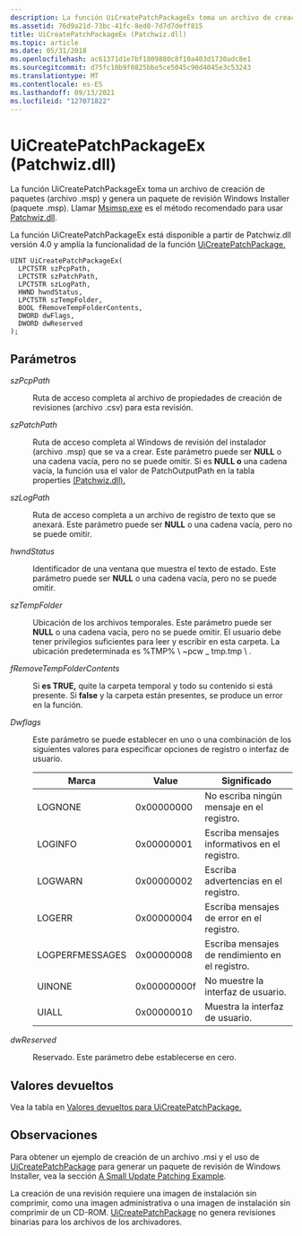 ```yaml
---
description: La función UiCreatePatchPackageEx toma un archivo de creación de paquetes (archivo .msp) y genera un paquete de revisión Windows Installer (paquete .msp). Llamar Msimsp.exe es el método recomendado para usar Patchwiz.dll.
ms.assetid: 76d9a21d-73bc-41fc-8ed0-7d7d7deff815
title: UiCreatePatchPackageEx (Patchwiz.dll)
ms.topic: article
ms.date: 05/31/2018
ms.openlocfilehash: ac61371d1e7bf1809880c8f10a403d1730adc8e1
ms.sourcegitcommit: d75fc10b9f0825bbe5ce5045c90d4045e3c53243
ms.translationtype: MT
ms.contentlocale: es-ES
ms.lasthandoff: 09/13/2021
ms.locfileid: "127071822"
---
```

# <a name="uicreatepatchpackageex-patchwizdll"></a>UiCreatePatchPackageEx (Patchwiz.dll)

La función UiCreatePatchPackageEx toma un archivo de creación de paquetes (archivo .msp) y genera un paquete de revisión Windows Installer (paquete .msp). Llamar [Msimsp.exe](msimsp-exe.md) es el método recomendado para usar [Patchwiz.dll](patchwiz-dll.md).

La función UiCreatePatchPackageEx está disponible a partir de Patchwiz.dll versión 4.0 y amplía la funcionalidad de la función [UiCreatePatchPackage.](uicreatepatchpackage-patchwiz-dll-.md)

``` syntax
UINT UiCreatePatchPackageEx(
  LPCTSTR szPcpPath,              
  LPCTSTR szPatchPath,            
  LPCTSTR szLogPath,             
  HWND hwndStatus,                
  LPCTSTR szTempFolder,           
  BOOL fRemoveTempFolderContents,
  DWORD dwFlags,
  DWORD dwReserved    
);
```

## <a name="parameters"></a>Parámetros

<dl> <dt>

<span id="szPcpPath"></span><span id="szpcppath"></span><span id="SZPCPPATH"></span>*szPcpPath*
</dt> <dd>

Ruta de acceso completa al archivo de propiedades de creación de revisiones (archivo .csv) para esta revisión.

</dd> <dt>

<span id="szPatchPath"></span><span id="szpatchpath"></span><span id="SZPATCHPATH"></span>*szPatchPath*
</dt> <dd>

Ruta de acceso completa al Windows de revisión del instalador (archivo .msp) que se va a crear. Este parámetro puede ser **NULL** o una cadena vacía, pero no se puede omitir. Si es **NULL o** una cadena vacía, la función usa el valor de PatchOutputPath en la tabla properties [(Patchwiz.dll).](properties-table-patchwiz-dll-.md)

</dd> <dt>

<span id="szLogPath"></span><span id="szlogpath"></span><span id="SZLOGPATH"></span>*szLogPath*
</dt> <dd>

Ruta de acceso completa a un archivo de registro de texto que se anexará. Este parámetro puede ser **NULL** o una cadena vacía, pero no se puede omitir.

</dd> <dt>

<span id="hwndStatus"></span><span id="hwndstatus"></span><span id="HWNDSTATUS"></span>*hwndStatus*
</dt> <dd>

Identificador de una ventana que muestra el texto de estado. Este parámetro puede ser **NULL** o una cadena vacía, pero no se puede omitir.

</dd> <dt>

<span id="szTempFolder"></span><span id="sztempfolder"></span><span id="SZTEMPFOLDER"></span>*szTempFolder*
</dt> <dd>

Ubicación de los archivos temporales. Este parámetro puede ser **NULL** o una cadena vacía, pero no se puede omitir. El usuario debe tener privilegios suficientes para leer y escribir en esta carpeta. La ubicación predeterminada es %TMP% \\ ~pcw \_ tmp.tmp \\ .

</dd> <dt>

<span id="fRemoveTempFolderContents"></span><span id="fremovetempfoldercontents"></span><span id="FREMOVETEMPFOLDERCONTENTS"></span>*fRemoveTempFolderContents*
</dt> <dd>

Si **es TRUE,** quite la carpeta temporal y todo su contenido si está presente. Si **false** y la carpeta están presentes, se produce un error en la función.

</dd> <dt>

<span id="dwFlags"></span><span id="dwflags"></span><span id="DWFLAGS"></span>*Dwflags*
</dt> <dd>

Este parámetro se puede establecer en uno o una combinación de los siguientes valores para especificar opciones de registro o interfaz de usuario.



| Marca            | Value       | Significado                                  |
|-----------------|-------------|------------------------------------------|
| LOGNONE         | 0x00000000  | No escriba ningún mensaje en el registro.            |
| LOGINFO         | 0x00000001  | Escriba mensajes informativos en el registro. |
| LOGWARN         | 0x00000002  | Escriba advertencias en el registro.               |
| LOGERR          | 0x00000004  | Escriba mensajes de error en el registro.         |
| LOGPERFMESSAGES | 0x00000008  | Escriba mensajes de rendimiento en el registro.   |
| UINONE          | 0x00000000f | No muestre la interfaz de usuario.       |
| UIALL           | 0x00000010  | Muestra la interfaz de usuario.              |



 

</dd> <dt>

<span id="dwReserved"></span><span id="dwreserved"></span><span id="DWRESERVED"></span>*dwReserved*
</dt> <dd>

Reservado. Este parámetro debe establecerse en cero.

</dd> </dl>

## <a name="return-values"></a>Valores devueltos

Vea la tabla en [Valores devueltos para UiCreatePatchPackage.](return-values-for-uicreatepatchpackage.md)

## <a name="remarks"></a>Observaciones

Para obtener un ejemplo de creación de un archivo .msi y el uso de [UiCreatePatchPackage](uicreatepatchpackage-patchwiz-dll-.md) para generar un paquete de revisión de Windows Installer, vea la sección [A Small Update Patching Example](a-small-update-patching-example.md).

La creación de una revisión requiere una imagen de instalación sin comprimir, como una imagen administrativa o una imagen de instalación sin comprimir de un CD-ROM. [UiCreatePatchPackage](uicreatepatchpackage-patchwiz-dll-.md) no genera revisiones binarias para los archivos de los archivadores.

 

 



